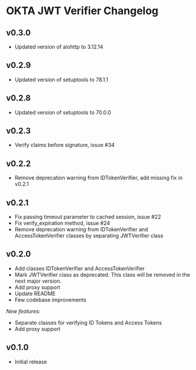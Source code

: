 # OKTA JWT Verifier Changelog

## v0.3.0
- Updated version of aiohttp to 3.12.14

## v0.2.9
- Updated version of setuptools to 78.1.1

## v0.2.8
- Updated version of setuptools to 70.0.0

## v0.2.3
- Verify claims before signature, issue #34

## v0.2.2
- Remove deprecation warning from IDTokenVerifier, add missing fix in v0.2.1

## v0.2.1
- Fix passing timeout parameter to cached session, issue #22
- Fix verify_expiration method, issue #24
- Remove deprecation warning from IDTokenVerifier and AccessTokenVerifier classes by separating JWTVerifier class

## v0.2.0
- Add classes IDTokenVerifier and AccessTokenVerifier
- Mark JWTVerifier class as deprecated. This class will be removed in the next major version.
- Add proxy support
- Update README
- Few codebase improvements

_New features:_
- Separate classes for verifying ID Tokens and Access Tokens
- Add proxy support

## v0.1.0
- Initial release

